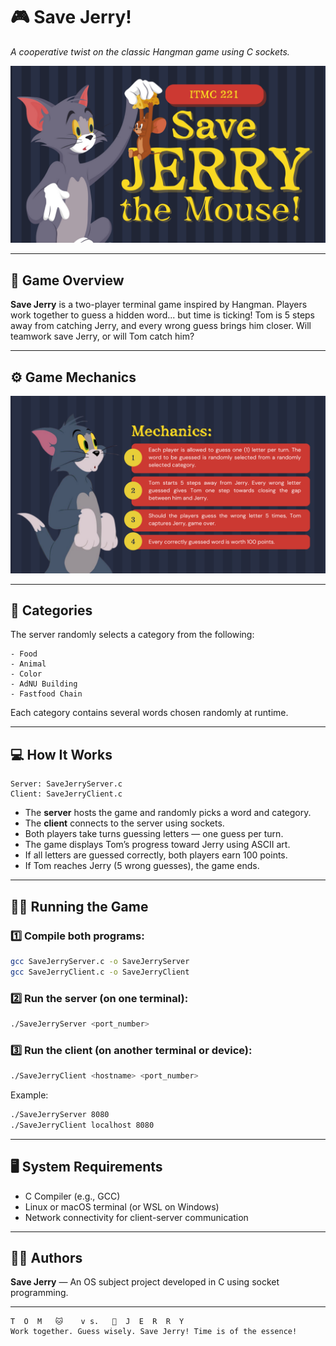 # 🎮 Save Jerry!

*A cooperative twist on the classic Hangman game using C sockets.*

![SaveJerry_Title](title.png)  

---

## 🧩 Game Overview

**Save Jerry** is a two-player terminal game inspired by Hangman.
Players work together to guess a hidden word... but time is ticking!
Tom is 5 steps away from catching Jerry, and every wrong guess brings him closer.
Will teamwork save Jerry, or will Tom catch him?

---

## ⚙️ Game Mechanics

![SaveJerry_Mechanics](mechanics.png)  

---

## 🧠 Categories

The server randomly selects a category from the following:

```
- Food
- Animal
- Color
- AdNU Building
- Fastfood Chain
```

Each category contains several words chosen randomly at runtime.

---

## 💻 How It Works

```
Server: SaveJerryServer.c
Client: SaveJerryClient.c
```

* The **server** hosts the game and randomly picks a word and category.
* The **client** connects to the server using sockets.
* Both players take turns guessing letters — one guess per turn.
* The game displays Tom’s progress toward Jerry using ASCII art.
* If all letters are guessed correctly, both players earn 100 points.
* If Tom reaches Jerry (5 wrong guesses), the game ends.

---

## 🏃‍♂️ Running the Game

### 1️⃣ Compile both programs:

```bash
gcc SaveJerryServer.c -o SaveJerryServer
gcc SaveJerryClient.c -o SaveJerryClient
```

### 2️⃣ Run the server (on one terminal):

```bash
./SaveJerryServer <port_number>
```

### 3️⃣ Run the client (on another terminal or device):

```bash
./SaveJerryClient <hostname> <port_number>
```

Example:

```bash
./SaveJerryServer 8080
./SaveJerryClient localhost 8080
```

---

## 🖥️ System Requirements

* C Compiler (e.g., GCC)
* Linux or macOS terminal (or WSL on Windows)
* Network connectivity for client-server communication

---

## 🧑‍💻 Authors

**Save Jerry** — An OS subject project developed in C using socket programming.

---

```ascii
T  O  M   🐱    v s.   🧀  J  E  R  R  Y
Work together. Guess wisely. Save Jerry! Time is of the essence!
```
